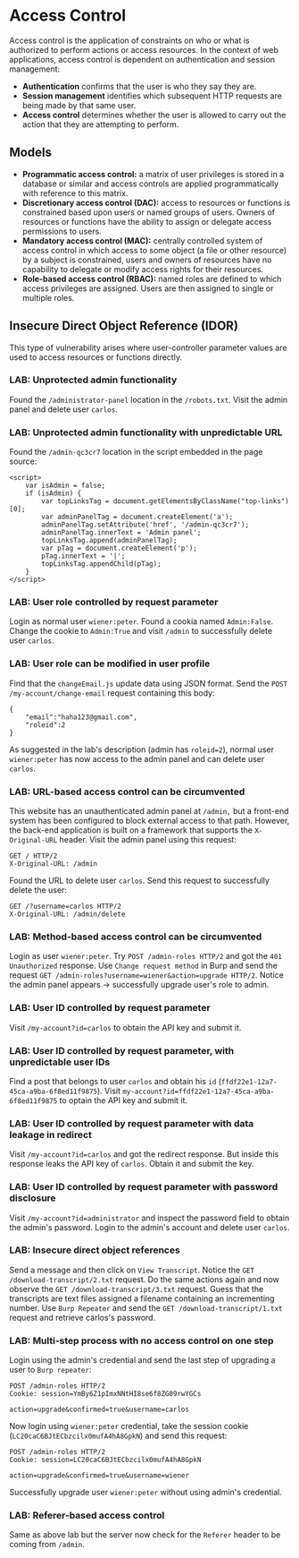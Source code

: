 # Access Control
Access control is the application of constraints on who or what is authorized to perform actions or access resources. In the context of web applications, access control is dependent on authentication and session management:
- **Authentication** confirms that the user is who they say they are.
- **Session management** identifies which subsequent HTTP requests are being made by that same user.
- **Access control** determines whether the user is allowed to carry out the action that they are attempting to perform.

## Models
- **Programmatic access control:** a matrix of user privileges is stored in a database or similar and access controls are applied programmatically with reference to this matrix.
- **Discretionary access control (DAC):** access to resources or functions is constrained based upon users or named groups of users. Owners of resources or functions have the ability to assign or delegate access permissions to users.
- **Mandatory access control (MAC):** centrally controlled system of access control in which access to some object (a file or other resource) by a subject is constrained, users and owners of resources have no capability to delegate or modify access rights for their resources.
- **Role-based access control (RBAC):** named roles are defined to which access privileges are assigned. Users are then assigned to single or multiple roles.

## Insecure Direct Object Reference (IDOR)
This type of vulnerability arises where user-controller parameter values are used to access resources or functions directly.

### LAB: Unprotected admin functionality
Found the `/administrator-panel` location in the `/robots.txt`. Visit the admin panel and delete user `carlos`.

### LAB: Unprotected admin functionality with unpredictable URL
Found the `/admin-qc3cr7` location in the script embedded in the page source: 

    <script>
        var isAdmin = false;
        if (isAdmin) {
            var topLinksTag = document.getElementsByClassName("top-links")[0];
            var adminPanelTag = document.createElement('a');
            adminPanelTag.setAttribute('href', '/admin-qc3cr7');
            adminPanelTag.innerText = 'Admin panel';
            topLinksTag.append(adminPanelTag);
            var pTag = document.createElement('p');
            pTag.innerText = '|';
            topLinksTag.appendChild(pTag);
        }
    </script>

### LAB: User role controlled by request parameter
Login as normal user `wiener:peter`. Found a cookia named `Admin:False`.
Change the cookie to `Admin:True` and visit `/admin` to successfully delete user `carlos`.

### LAB: User role can be modified in user profile
Find that the `changeEmail.js` update data using JSON format. 
Send the `POST /my-account/change-email` request containing this body:

    {
        "email":"haha123@gmail.com",
        "roleid":2
    }

As suggested in the lab's description (admin has `roleid=2`), normal user `wiener:peter` has now access to the admin panel and can delete user `carlos`. 

### LAB: URL-based access control can be circumvented
This website has an unauthenticated admin panel at `/admin,` but a front-end system has been configured to block external access to that path. However, the back-end application is built on a framework that supports the `X-Original-URL` header.
Visit the admin panel using this request:

    GET / HTTP/2
    X-Original-URL: /admin

Found the URL to delete user `carlos`. Send this request to successfully delete the user:

    GET /?username=carlos HTTP/2
    X-Original-URL: /admin/delete

### LAB: Method-based access control can be circumvented
Login as user `wiener:peter`.
Try `POST /admin-roles HTTP/2` and got the `401 Unauthorized` response. 
Use `Change request method` in Burp and send the request `GET /admin-roles?username=wiener&action=upgrade HTTP/2`.
Notice the admin panel appears $\to$ successfully upgrade user's role to admin.

### LAB: User ID controlled by request parameter
Visit `/my-account?id=carlos` to obtain the API key and submit it.

### LAB: User ID controlled by request parameter, with unpredictable user IDs
Find a post that belongs to user `carlos` and obtain his `id` (`ffdf22e1-12a7-45ca-a9ba-6f8ed11f9875`).
Visit `my-account?id=ffdf22e1-12a7-45ca-a9ba-6f8ed11f9875` to optain the API key and submit it.

### LAB: User ID controlled by request parameter with data leakage in redirect
Visit `/my-account?id=carlos` and got the redirect response. But inside this response leaks the API key of `carlos`. Obtain it and submit the key.

### LAB: User ID controlled by request parameter with password disclosure
Visit `/my-account?id=administrator` and inspect the password field to obtain the admin's password. 
Login to the admin's account and delete user `carlos`.

### LAB: Insecure direct object references
Send a message and then click on `View Transcript`. Notice the `GET /download-transcript/2.txt` request. 
Do the same actions again and now observe the `GET /download-transcript/3.txt` request. 
Guess that the transcripts are text files assigned a filename containing an incrementing number. Use `Burp Repeater` and send the `GET /download-transcript/1.txt` request and retrieve carlos's password. 

### LAB: Multi-step process with no access control on one step
Login using the admin's credential and send the last step of upgrading a user to `Burp repeater`:

    POST /admin-roles HTTP/2
    Cookie: session=YmBy6Z1pImxNNtHI8se6f8ZG09rwYGCs

    action=upgrade&confirmed=true&username=carlos

Now login using `wiener:peter` credential, take the session cookie (`LC20caC6BJtECbzcilx0mufA4hA8GpkN`) and send this request:

    POST /admin-roles HTTP/2
    Cookie: session=LC20caC6BJtECbzcilx0mufA4hA8GpkN
    
    action=upgrade&confirmed=true&username=wiener

Successfully upgrade user `wiener:peter` without using admin's credential.

### LAB: Referer-based access control
Same as above lab but the server now check for the `Referer` header to be coming from `/admin`.